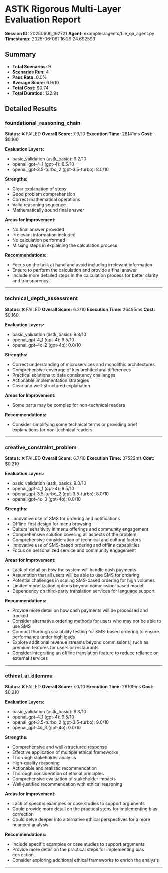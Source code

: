 # ASTK Rigorous Multi-Layer Evaluation Report

**Session ID:** 20250606_162721
**Agent:** examples/agents/file_qa_agent.py
**Timestamp:** 2025-06-06T16:29:24.692593

## Summary

- **Total Scenarios:** 9
- **Scenarios Run:** 4
- **Pass Rate:** 0.0%
- **Average Score:** 6.9/10
- **Total Cost:** $0.74
- **Total Duration:** 122.9s

## Detailed Results

### foundational_reasoning_chain

**Status:** ❌ FAILED
**Overall Score:** 7.9/10
**Execution Time:** 28141ms
**Cost:** $0.160

**Evaluation Layers:**
- basic_validation (astk_basic): 9.2/10
- openai_gpt-4_1 (gpt-4): 6.5/10
- openai_gpt-3.5-turbo_2 (gpt-3.5-turbo): 8.0/10

**Strengths:**
- Clear explanation of steps
- Good problem comprehension
- Correct mathematical operations
- Valid reasoning sequence
- Mathematically sound final answer

**Areas for Improvement:**
- No final answer provided
- Irrelevant information included
- No calculation performed
- Missing steps in explaining the calculation process

**Recommendations:**
- Focus on the task at hand and avoid including irrelevant information
- Ensure to perform the calculation and provide a final answer
- Include more detailed steps in the calculation process for better clarity and transparency.

---

### technical_depth_assessment

**Status:** ❌ FAILED
**Overall Score:** 6.3/10
**Execution Time:** 26495ms
**Cost:** $0.160

**Evaluation Layers:**
- basic_validation (astk_basic): 9.3/10
- openai_gpt-4_1 (gpt-4): 9.5/10
- openai_gpt-4o_2 (gpt-4o): 0.0/10

**Strengths:**
- Correct understanding of microservices and monolithic architectures
- Comprehensive coverage of key architectural differences
- Practical solutions to data consistency challenges
- Actionable implementation strategies
- Clear and well-structured explanation

**Areas for Improvement:**
- Some parts may be complex for non-technical readers

**Recommendations:**
- Consider simplifying some technical terms or providing brief explanations for non-technical readers

---

### creative_constraint_problem

**Status:** ❌ FAILED
**Overall Score:** 6.7/10
**Execution Time:** 37522ms
**Cost:** $0.210

**Evaluation Layers:**
- basic_validation (astk_basic): 9.3/10
- openai_gpt-4_1 (gpt-4): 9.5/10
- openai_gpt-3.5-turbo_2 (gpt-3.5-turbo): 8.0/10
- openai_gpt-4o_3 (gpt-4o): 0.0/10

**Strengths:**
- Innovative use of SMS for ordering and notifications
- Offline-first design for menu browsing
- Cultural sensitivity in menu offerings and community engagement
- Comprehensive solution covering all aspects of the problem
- Comprehensive consideration of technical and cultural factors
- Innovative use of SMS-based ordering and offline capabilities
- Focus on personalized service and community engagement

**Areas for Improvement:**
- Lack of detail on how the system will handle cash payments
- Assumption that all users will be able to use SMS for ordering
- Potential challenges in scaling SMS-based ordering for high volumes
- Limited monetization options beyond commission-based model
- Dependency on third-party translation services for language support

**Recommendations:**
- Provide more detail on how cash payments will be processed and tracked
- Consider alternative ordering methods for users who may not be able to use SMS
- Conduct thorough scalability testing for SMS-based ordering to ensure performance under high loads
- Explore additional revenue streams beyond commissions, such as premium features for users or restaurants
- Consider integrating an offline translation feature to reduce reliance on external services

---

### ethical_ai_dilemma

**Status:** ❌ FAILED
**Overall Score:** 7.0/10
**Execution Time:** 28109ms
**Cost:** $0.210

**Evaluation Layers:**
- basic_validation (astk_basic): 9.3/10
- openai_gpt-4_1 (gpt-4): 9.5/10
- openai_gpt-3.5-turbo_2 (gpt-3.5-turbo): 9.0/10
- openai_gpt-4o_3 (gpt-4o): 0.0/10

**Strengths:**
- Comprehensive and well-structured response
- Effective application of multiple ethical frameworks
- Thorough stakeholder analysis
- High-quality reasoning
- Actionable and realistic recommendation
- Thorough consideration of ethical principles
- Comprehensive evaluation of stakeholder impacts
- Well-justified recommendation with ethical reasoning

**Areas for Improvement:**
- Lack of specific examples or case studies to support arguments
- Could provide more detail on the practical steps for implementing bias correction
- Could delve deeper into alternative ethical perspectives for a more nuanced analysis

**Recommendations:**
- Include specific examples or case studies to support arguments
- Provide more detail on the practical steps for implementing bias correction
- Consider exploring additional ethical frameworks to enrich the analysis

---

